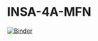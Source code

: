# INSA-4A-MFN

[![Binder](https://mybinder.org/badge_logo.svg)](https://mybinder.org/v2/gh/fbob/INSA-4A-MFN/master)

